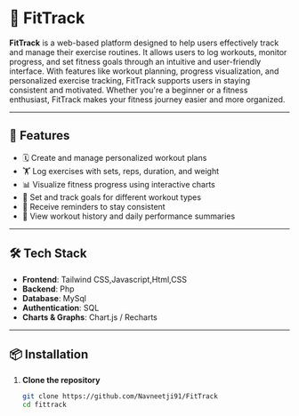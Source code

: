 # 💪 FitTrack

**FitTrack** is a web-based platform designed to help users effectively track and manage their exercise routines. It allows users to log workouts, monitor progress, and set fitness goals through an intuitive and user-friendly interface. With features like workout planning, progress visualization, and personalized exercise tracking, FitTrack supports users in staying consistent and motivated. Whether you're a beginner or a fitness enthusiast, FitTrack makes your fitness journey easier and more organized.

---

## 🚀 Features

- 🗓️ Create and manage personalized workout plans
- 🏋️ Log exercises with sets, reps, duration, and weight
- 📊 Visualize fitness progress using interactive charts
- 🎯 Set and track goals for different workout types
- 🔔 Receive reminders to stay consistent
- 🧾 View workout history and daily performance summaries

---

## 🛠️ Tech Stack

- **Frontend**: Tailwind CSS,Javascript,Html,CSS
- **Backend**: Php
- **Database**: MySql
- **Authentication**: SQL
- **Charts & Graphs**: Chart.js / Recharts

---

## 📦 Installation

1. **Clone the repository**
   ```bash
   git clone https://github.com/Navneetji91/FitTrack
   cd fittrack

